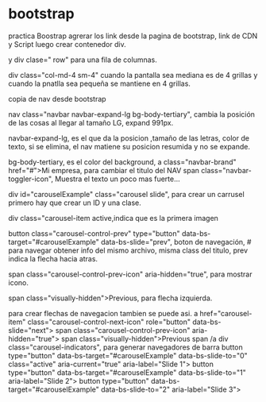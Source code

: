 # bootstrap
practica Boostrap
agrerar los link desde la pagina de bootstrap, link de CDN y Script
luego crear contenedor div.

y div clase=" row" para una fila de columnas.

div class="col-md-4 sm-4" cuando la pantalla sea mediana es de 4 grillas y cuando la pnatlla sea pequeña se mantiene en 4 grillas.

copia de nav desde bootstrap

nav class="navbar navbar-expand-lg bg-body-tertiary", cambia la posición de las cosas al llegar al tamaño LG, expand 991px.

 navbar-expand-lg, es el que da la posicion ,tamaño de las letras, color de texto, si se elimina, el nav matiene su posicion resumida y no se expande.

bg-body-tertiary, es el color del background, 
a class="navbar-brand" href="#">Mi empresa, para cambiar el titulo del NAV
span class="navbar-toggler-icon", Muestra el texto un poco mas fuerte...

div id="carouselExample" class="carousel slide", para crear un carrusel primero hay que crear un ID y una clase.

div class="carousel-item active,indica que es la primera imagen

button class="carousel-control-prev" type="button" data-bs-target="#carouselExample" data-bs-slide="prev",
boton de navegación, # para navegar obtener info del mismo archivo, misma class del titulo, prev indica la flecha hacia atras.

span class="carousel-control-prev-icon" aria-hidden="true", para mostrar icono.

span class="visually-hidden">Previous, para flecha izquierda.

para crear flechas de navegacion tambien se puede asi.
a href="carousel-item" class="carousel-control-next-icon" role="button" data-bs-slide="next">
span class="carousel-control-prev-icon" aria-hidden="true"></span>
span class="visually-hidden">Previous span
                        /a
div class="carousel-indicators", para generar navegadores de barra
                        button type="button" data-bs-target="#carouselExample" data-bs-slide-to="0" class="active" aria-current="true" aria-label="Slide 1">
                            button type="button" data-bs-target="#carouselExample" data-bs-slide-to="1" aria-label="Slide 2">
                            button type="button" data-bs-target="#carouselExample" data-bs-slide-to="2" aria-label="Slide 3">
                         
